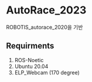 # AutoRace_2023

ROBOTIS_autorace_2020을 기반

## Requirments
  1. ROS-Noetic
  2. Ubuntu 20.04
  3. ELP_Webcam (170 degree)
